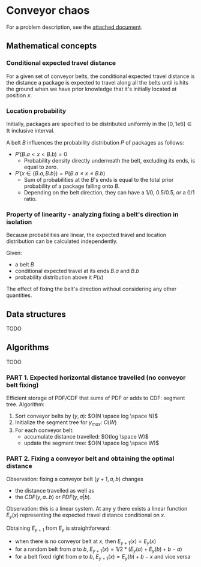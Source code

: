 # Conveyor chaos

For a problem description, see the [attached document](conveyor_chaos.pdf).

## Mathematical concepts

### Conditional expected travel distance

For a given set of conveyor belts, the conditional expected travel distance is the distance a package is expected to travel along all the belts until is hits the ground when we have prior knowledge that it's initially located at position $x$.

### Location probability

Initially, packages are specified to be distributed uniformly in the $[0, 1e6] \in \mathbb{R}$ inclusive interval.

A belt $B$ influences the probability distribution $P$ of packages as follows:

- $P'(B.a < x < B.b)=0$
  - Probability density directly underneath the belt, excluding its ends, is equal to zero.
- $P'(x \in \{B.a, B.b\}) = P(B.a \leq x \leq B.b)$
  - Sum of probabilities at the $B$'s ends is equal to the total prior probability of a package falling onto $B$.
  - Depending on the belt direction, they can have a $1/0$, $0.5/0.5$, or a $0/1$ ratio.

### Property of linearity - analyzing fixing a belt's direction in isolation

Because probabilities are linear, the expected travel and location distribution can be calculated independently.

Given:
- a belt $B$
- conditional expected travel at its ends $B.a$ and $B.b$
- probability distribution above it $P(x)$

The effect of fixing the belt's direction without considering any other quantities.

## Data structures

TODO

## Algorithms

TODO

### PART 1. Expected horizontal distance travelled (no conveyor belt fixing)

Efficient storage of PDF/CDF that sums of PDF or adds to CDF: segment tree.
Algorithm:
1. Sort conveyor belts by $(y, a)$: $O(N \space log \space N)$
2. Initialize the segment tree for $y_{max}$: $O(W)$
3. For each conveyor belt:
    - accumulate distance travelled: $O(log \space W)$
    - update the segment tree: $O(N \space log \space W)$

### PART 2. Fixing a conveyor belt and obtaining the optimal distance

Observation: fixing a conveyor belt $(y+1, a, b)$ changes
- the distance travelled as well as
- the $CDF(y, a..b)$ or $PDF(y, a | b)$.

Observation: this is a linear system. At any y there exists a linear function $E_y(x)$ representing the expected travel distance conditional on $x$.

Obtaining $E_{y+1}$ from $E_y$ is straightforward:
- when there is no conveyor belt at $x$, then $E_{y+1}(x) = E_y(x)$
- for a random belt from $a$ to $b$, $E_{y+1}(x) = 1/2 * (E_y(a) + E_y(b) + b - a)$
- for a belt fixed right from $a$ to $b$, $E_{y+1}(x) = E_y(b) + b - x$ and vice versa

